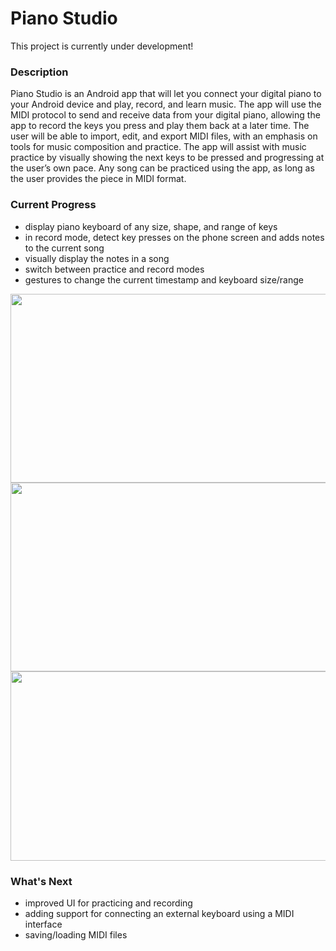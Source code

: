 # Piano Studio
This project is currently under development!

### Description
Piano Studio is an Android app that will let you connect your digital piano to your Android device and play, record, and learn music. The app will use the MIDI protocol to send and receive data from your digital piano, allowing the app to record the keys you press and play them back at a later time. The user will be able to import, edit, and export MIDI files, with an emphasis on tools for music composition and practice. The app will assist with music practice by visually showing the next keys to be pressed and progressing at the user’s own pace. Any song can be practiced using the app, as long as the user provides the piece in MIDI format.

### Current Progress
- display piano keyboard of any size, shape, and range of keys
- in record mode, detect key presses on the phone screen and adds notes to the current song
- visually display the notes in a song
- switch between practice and record modes
- gestures to change the current timestamp and keyboard size/range

<img src="https://github.com/coral134/Piano_Studio/assets/114889372/5914e002-ff11-4234-a6e2-18028cb9c33b" width="664" height="302.4"/>
<img src="https://github.com/coral134/Piano_Studio/assets/114889372/99d80e55-813c-498e-8be9-d80394329801" width="664" height="302.4"/>
<img src="https://github.com/coral134/Piano_Studio/assets/114889372/06f5bbfe-65f7-44bd-b318-b094f42a7d52" width="664" height="302.4"/>

### What's Next
- improved UI for practicing and recording
- adding support for connecting an external keyboard using a MIDI interface
- saving/loading MIDI files
